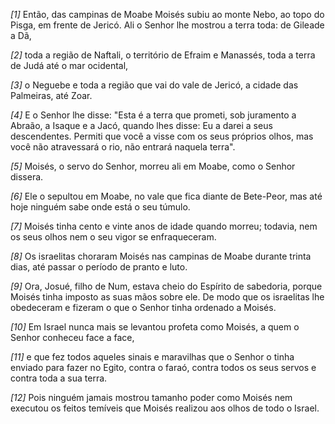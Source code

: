 *[1]* Então, das campinas de Moabe Moisés subiu ao monte Nebo, ao topo do Pisga, em frente de Jericó. Ali o Senhor lhe mostrou a terra toda: de Gileade a Dã,

*[2]* toda a região de Naftali, o território de Efraim e Manassés, toda a terra de Judá até o mar ocidental,

*[3]* o Neguebe e toda a região que vai do vale de Jericó, a cidade das Palmeiras, até Zoar.

*[4]* E o Senhor lhe disse: "Esta é a terra que prometi, sob juramento a Abraão, a Isaque e a Jacó, quando lhes disse: Eu a darei a seus descendentes. Permiti que você a visse com os seus próprios olhos, mas você não atravessará o rio, não entrará naquela terra".

*[5]* Moisés, o servo do Senhor, morreu ali em Moabe, como o Senhor dissera.

*[6]* Ele o sepultou em Moabe, no vale que fica diante de Bete-Peor, mas até hoje ninguém sabe onde está o seu túmulo.

*[7]* Moisés tinha cento e vinte anos de idade quando morreu; todavia, nem os seus olhos nem o seu vigor se enfraqueceram.

*[8]* Os israelitas choraram Moisés nas campinas de Moabe durante trinta dias, até passar o período de pranto e luto.

*[9]* Ora, Josué, filho de Num, estava cheio do Espírito de sabedoria, porque Moisés tinha imposto as suas mãos sobre ele. De modo que os israelitas lhe obedeceram e fizeram o que o Senhor tinha ordenado a Moisés.

*[10]* Em Israel nunca mais se levantou profeta como Moisés, a quem o Senhor conheceu face a face,

*[11]* e que fez todos aqueles sinais e maravilhas que o Senhor o tinha enviado para fazer no Egito, contra o faraó, contra todos os seus servos e contra toda a sua terra.

*[12]* Pois ninguém jamais mostrou tamanho poder como Moisés nem executou os feitos temíveis que Moisés realizou aos olhos de todo o Israel.

